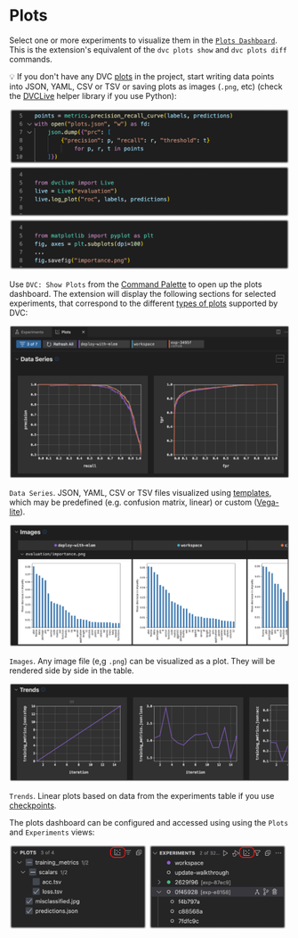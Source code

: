 # Plots

Select one or more experiments to visualize them in the
[`Plots Dashboard`](command:dvc.showPlots). This is the extension's equivalent
of the `dvc plots show` and `dvc plots diff` commands.

💡 If you don't have any DVC [plots] in the project, start writing data points
into JSON, YAML, CSV or TSV or saving plots as images (`.png`, etc) (check the
[DVCLive] helper library if you use Python):

[plots]: https://dvc.org/doc/command-reference/plots
[dvclive]: https://dvc.org/doc/dvclive

<p align="center">
  <img src="images/plots-dump-with-open-file.png"
       alt="Code to Dump a JSON Plot File" />
  <img src="images/plots-dump-with-dvclive.png"
       alt="Code to Dump a JSON Plot File with DVCLive" />
  <img src="images/plots-dump-image.png"
       alt="Code to Dump an Image Plot File" />
</p>

Use `DVC: Show Plots` from the
[Command Palette](command:workbench.action.quickOpen?%22>DVC:%20Show%20Plots%22)
to open up the plots dashboard. The extension will display the following
sections for selected experiments, that correspond to the different [types of
plots] supported by DVC:

[types of plots]:
  https://dvc.org/doc/command-reference/plots#supported-file-formats

<p align="center">
  <img src="images/plots-data-series.png"
       alt="Plots: Data Series" />
</p>

`Data Series`. JSON, YAML, CSV or TSV files visualized using [templates], which
may be predefined (e.g. confusion matrix, linear) or custom ([Vega-lite]).

[templates]:
  https://dvc.org/doc/command-reference/plots#plot-templates-data-series-only
[vega-lite]: https://vega.github.io/vega-lite/

<p align="center">
  <img src="images/plots-images.png"
       alt="Plots: Images" />
</p>

`Images`. Any image file (e,g `.png`) can be visualized as a plot. They will be
rendered side by side in the table.

<p align="center">
  <img src="images/plots-trends.png"
       alt="Plots: Trends" />
</p>

`Trends`. Linear plots based on data from the experiments table if you use
[checkpoints].

The plots dashboard can be configured and accessed using using the `Plots` and
`Experiments` views:

[checkpoints]: https://dvc.org/doc/user-guide/experiment-management/checkpoints

<p float="left">
  <img src="images/plots-plots-view-icon.png"
       alt="Plots View" width="49%" />
  <img src="images/plots-experiments-view-icon.png"
       alt="Experiments View" width="49%" />
</p>
